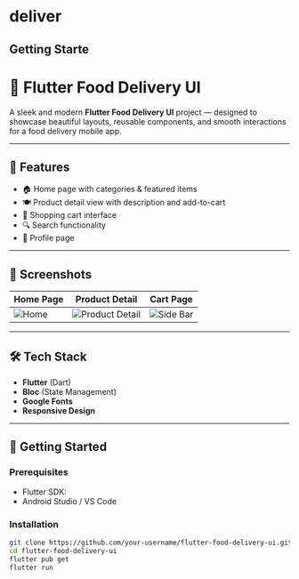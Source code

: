 # deliver

## Getting Starte

# 🍔 Flutter Food Delivery UI

A sleek and modern **Flutter Food Delivery UI** project — designed to showcase beautiful layouts, reusable components, and smooth interactions for a food delivery mobile app.

---

## 🚀 Features

- 🏠 Home page with categories & featured items
- 🍽️ Product detail view with description and add-to-cart
- 🛒 Shopping cart interface
- 🔍 Search functionality
- 👤 Profile page

---

## 📱 Screenshots

| Home Page                               | Product Detail                                      | Cart Page                                   |
| --------------------------------------- | --------------------------------------------------- | ------------------------------------------- |
| ![Home](../assets/screenshots/home.jpg) | ![Product Detail](../assets/screenshots/detail.jpg) | ![Side Bar](../assets/screenshots/menu.jpg) |

---

## 🛠️ Tech Stack

- **Flutter** (Dart)
- **Bloc** (State Management)
- **Google Fonts**
- **Responsive Design**

---

## 🔧 Getting Started

### Prerequisites

- Flutter SDK:
- Android Studio / VS Code

### Installation

```bash
git clone https://github.com/your-username/flutter-food-delivery-ui.git
cd flutter-food-delivery-ui
flutter pub get
flutter run
```
